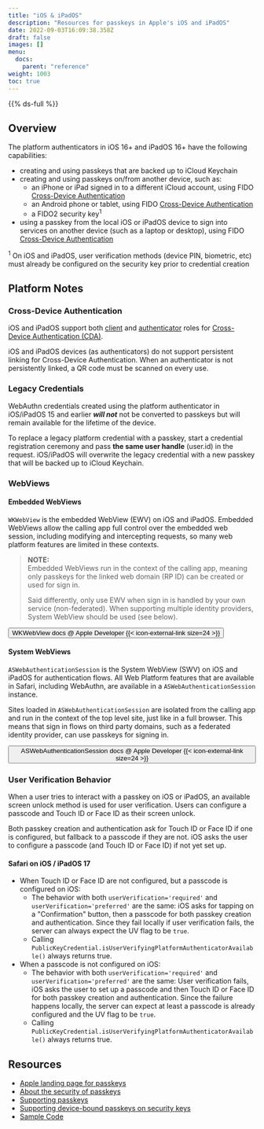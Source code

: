 ```yaml
---
title: "iOS & iPadOS"
description: "Resources for passkeys in Apple's iOS and iPadOS"
date: 2022-09-03T16:09:38.358Z
draft: false
images: []
menu:
  docs:
    parent: "reference"
weight: 1003
toc: true
---
```


{{% ds-full %}}

## Overview

The platform authenticators in iOS 16+ and iPadOS 16+ have the following capabilities:

- creating and using passkeys that are backed up to iCloud Keychain
- creating and using passkeys on/from another device, such as:
  - an iPhone or iPad signed in to a different iCloud account, using FIDO [Cross-Device Authentication](../terms#cross-device-authentication-cda)
  - an Android phone or tablet, using FIDO [Cross-Device Authentication](../terms#cross-device-authentication-cda)
  - a FIDO2 security key<sup>1</sup>
- using a passkey from the local iOS or iPadOS device to sign into services on another device (such as a laptop or desktop), using FIDO [Cross-Device Authentication](../terms#cross-device-authentication-cda)

<p class="fs-6 text-muted"><sup>1</sup> On iOS and iPadOS, user verification methods (device PIN, biometric, etc) must already be configured on the security key prior to credential creation</p>

## Platform Notes

### Cross-Device Authentication

iOS and iPadOS support both [client](../terms/#cda-client) and [authenticator](../terms/#cda-client) roles for [Cross-Device Authentication (CDA)](../terms#cross-device-authentication-cda).

iOS and iPadOS devices (as authenticators) do not support persistent linking for Cross-Device Authentication. When an authenticator is not persistently linked, a QR code must be scanned on every use.

### Legacy Credentials

WebAuthn credentials created using the platform authenticator in iOS/iPadOS 15 and earlier ***will not*** not be converted to passkeys but will remain available for the lifetime of the device.

<!-- TODO: cross link to generic content about "upgrading to a passkey" -->
To replace a legacy platform credential with a passkey, start a credential registration ceremony and pass **the same user handle** (user.id) in the request. iOS/iPadOS will overwrite the legacy credential with a new passkey that will be backed up to iCloud Keychain.

### WebViews

#### Embedded WebViews

`WKWebView` is the embedded WebView (EWV) on iOS and iPadOS. Embedded WebViews allow the calling app full control over the embedded web session, including modifying and intercepting requests, so many web platform features are limited in these contexts.

> **NOTE:**<br>
> Embedded WebViews run in the context of the calling app, meaning only passkeys for the linked web domain (RP ID) can be created or used for sign in.
>
> Said differently, only use EWV when sign in is handled by your own service (non-federated). When supporting multiple identity providers, System WebView should be used (see below).

<a href="https://developer.apple.com/documentation/webkit/wkwebview" target="_blank"><button type="button" class="btn btn-light">WKWebView docs @ Apple Developer {{< icon-external-link size=24 >}}</button></a>

<!-- TODO: add screenshot example -->

#### System WebViews

`ASWebAuthenticationSession` is the System WebView (SWV) on iOS and iPadOS for authentication flows. All Web Platform features that are available in Safari, including WebAuthn, are available in a `ASWebAuthenticationSession` instance.

Sites loaded in `ASWebAuthenticationSession` are isolated from the calling app and run in the context of the top level site, just like in a full browser. This means that sign in flows on third party domains, such as a federated identity provider, can use passkeys for signing in.

<a href="https://developer.apple.com/documentation/authenticationservices/aswebauthenticationsession" target="_blank"><button type="button" class="btn btn-light">ASWebAuthenticationSession docs @ Apple Developer {{< icon-external-link size=24 >}}</button></a>

<!-- TODO: add screenshot example -->

### User Verification Behavior

When a user tries to interact with a passkey on iOS or iPadOS, an available screen unlock method is used for user verification. Users can configure a passcode and Touch ID or Face ID as their screen unlock.

Both passkey creation and authentication ask for Touch ID or Face ID if one is configured, but fallback to a passcode if they are not. iOS asks the user to configure a passcode (and Touch ID or Face ID) if not yet set up.

#### Safari on iOS / iPadOS 17

- When Touch ID or Face ID are not configured, but a passcode is configured on iOS:
  - The behavior with both `userVerification='required'` and `userVerification='preferred'` are the same: iOS asks for tapping on a "Confirmation" button, then a passcode for both passkey creation and authentication. Since they fail locally if user verification fails, the server can always expect the UV flag to be `true`.
  - Calling `PublicKeyCredential.isUserVerifyingPlatformAuthenticatorAvailable()` always returns true.
- When a passcode is not configured on iOS:
  - The behavior with both `userVerification='required'` and `userVerification='preferred'` are the same: User verification fails, iOS asks the user to set up a passcode and then Touch ID or Face ID for both passkey creation and authentication. Since the failure happens locally, the server can expect at least a passcode is already configured and the UV flag to be `true`.
  - Calling `PublicKeyCredential.isUserVerifyingPlatformAuthenticatorAvailable()` always returns true.

## Resources

- [Apple landing page for passkeys](https://developer.apple.com/passkeys/)
- [About the security of passkeys](https://support.apple.com/en-us/HT213305)
- [Supporting passkeys](https://developer.apple.com/documentation/authenticationservices/public-private_key_authentication/supporting_passkeys)
- [Supporting device-bound passkeys on security keys](https://developer.apple.com/documentation/authenticationservices/public-private_key_authentication/supporting_security_key_authentication_using_physical_keys)
- [Sample Code](https://developer.apple.com/documentation/authenticationservices/connecting_to_a_service_with_passkeys)
